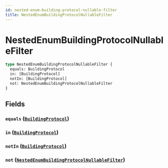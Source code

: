 ```yaml
---
id: nested-enum-building-protocol-nullable-filter
title: NestedEnumBuildingProtocolNullableFilter
---
```


 # NestedEnumBuildingProtocolNullableFilter





```graphql
type NestedEnumBuildingProtocolNullableFilter {
  equals: BuildingProtocol
  in: [BuildingProtocol]
  notIn: [BuildingProtocol]
  not: NestedEnumBuildingProtocolNullableFilter
}
```


## Fields

### `equals` ([`BuildingProtocol`](/enums/building-protocol))




### `in` ([`BuildingProtocol`](/enums/building-protocol))




### `notIn` ([`BuildingProtocol`](/enums/building-protocol))




### `not` ([`NestedEnumBuildingProtocolNullableFilter`](/inputs/nested-enum-building-protocol-nullable-filter))






